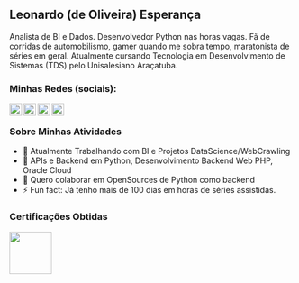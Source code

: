 ## Leonardo (de Oliveira) Esperança

Analista de BI e Dados. Desenvolvedor Python nas horas vagas. Fã de corridas de automobilismo, gamer quando me sobra tempo, maratonista de séries em geral.
Atualmente cursando Tecnologia em Desenvolvimento de Sistemas (TDS) pelo Unisalesiano Araçatuba.

### Minhas Redes (sociais):
[<img align="left" width="22px" src="https://cdn.jsdelivr.net/npm/simple-icons@3.4.0/icons/linkedin.svg" />](https://www.linkedin.com/in/leonardo-esperanca/)
[<img align="left" width="22px" src="https://cdn.jsdelivr.net/npm/simple-icons@3.4.0/icons/instagram.svg" />](https://www.instagram.com/_espleonardo/)
[<img align="left" width="22px" src="https://cdn.jsdelivr.net/npm/simple-icons@3.4.0/icons/discord.svg" />](discord:esperancaleonardo#3118)
[<img align="left" width="22px" src="https://cdn.jsdelivr.net/npm/simple-icons@3.4.0/icons/skype.svg" />](skype:leonardo.oliveira.esperanca_1)
<br>


### Sobre Minhas Atividades

- 🔭 Atualmente Trabalhando com BI e Projetos DataScience/WebCrawling 
- 🌱 APIs e Backend em Python, Desenvolvimento Backend Web PHP, Oracle Cloud
- 👯 Quero colaborar em OpenSources de Python como backend
- ⚡ Fun fact: Já tenho mais de 100 dias em horas de séries assistidas.

### Certificações Obtidas
[<img align="left" width="75px" src="https://edube.org/uploads/media/default/0001/01/fe527c758cc520e88e435b20c52f842b693db889.png" />](https://verify.openedg.org/?id=k24N.UpMq.P8Xo)
